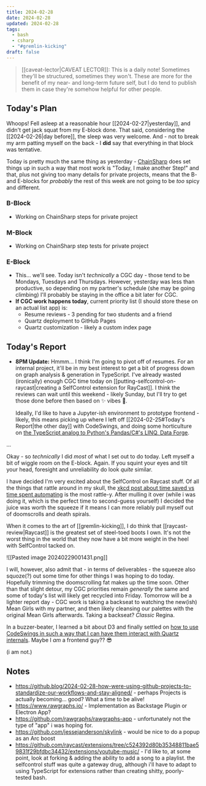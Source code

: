 ```yaml
---
title: 2024-02-28
date: 2024-02-28
updated: 2024-02-28
tags:
  - bash
  - csharp
  - "#gremlin-kicking"
draft: false
---
```


> [[caveat-lector|CAVEAT LECTOR]]: This is a daily note! Sometimes they'll be structured, sometimes they won't. These are more for the benefit of my near- and long-term future self, but I do tend to publish them in case they're somehow helpful for other people.

## Today's Plan

Whoops! Fell asleep at a reasonable hour [[2024-02-27|yesterday]], and didn't get jack squat from my E-block done. That said, considering the [[2024-02-26|day before]], the sleep was very welcome. And - not to break my arm patting myself on the back - I **did** say that everything in that block was tentative.

Today is pretty much the same thing as yesterday - [ChainSharp](https://www.nuget.org/packages/Theauxm.ChainSharp#readme-body-tab) does set things up in such a way that most work is "Today, I make another Step!" and that, plus not giving too many details for private projects, means that the B- and E-blocks for *probably* the rest of this week are not going to be *too* spicy and different.

### B-Block

-  Working on ChainSharp steps for private project

### M-Block

- Working on ChainSharp step tests for private project

### E-Block

- This... we'll see. Today isn't *technically* a CGC day - those tend to be Mondays, Tuesdays and Thursdays. However, yesterday was less than productive, so depending on my partner's schedule (she may be going climbing) I'll probably be staying in the office a bit later for CGC.
- **If CGC work happens today**, current priority list (I should store these on an actual list app) is:
	- Resume reviews - 3 pending for two students and a friend
	- Quartz deployment to GitHub Pages
	- Quartz customization - likely a custom index page

## Today's Report

- **8PM Update:** Hmmm... I think I'm going to pivot off of resumes. For an internal project, it'll be in my best interest to get a bit of progress down on graph analysis & generation in TypeScript. I've already wasted (ironically) enough CGC time today on [[putting-selfcontrol-on-raycast|creating a SelfControl extension for RayCast]]. I think the reviews can wait until this weekend - likely Sunday, but I'll try to get those done before then based on ✨ vibes 🌈.
  
  Ideally, I'd like to have a Jupyter-ish environment to prototype frontend - likely, this means picking up where I left off [[2024-02-25#Today's Report|the other day]] with CodeSwings, and doing some horticulture on [the TypeScript analog to Python's Pandas/C#'s LINQ, Data Forge](https://github.com/data-forge/data-forge-ts).

...

Okay - so *technically* I did *most* of what I set out to do today. Left myself a bit of wiggle room on the E-block. Again. If you squint your eyes and tilt your head, foresight and unreliability do look *quite* similar.

I have decided I'm very excited about the SelfControl on Raycast stuff. Of all the things that rattle around in my skull, the [xkcd post about time saved vs time spent automating](https://xkcd.com/1205/) is the most rattle-y. After mulling it over (while i was doing it, which is the perfect time to second-guess yourself) I decided the juice was worth the squeeze if it means I can more reliably pull myself out of doomscrolls and death spirals.

When it comes to the art of [[gremlin-kicking]], I do think that [[raycast-review|Raycast]] is the greatest set of steel-toed boots I own. It's not the worst thing in the world that they now have a bit more weight in the heel with SelfControl tacked on.

![[Pasted image 20240229001431.png]]

I will, however, also admit that - in terms of deliverables - the squeeze also squoze(?) out some time for other things I was hoping to do today. Hopefully trimming the doomscrolling fat makes up the time soon. Other than that slight detour, my CGC priorities remain *generally* the same and some of today's list will likely get recycled into Friday. Tomorrow will be a lighter report day - CGC work is taking a backseat to watching the new(ish) Mean Girls with my partner, and then likely cleansing our palettes with the original Mean Girls afterwards. Taking a backseat? *Classic* Regina.

In a buzzer-beater, I learned a bit about D3 and finally settled on [how to use CodeSwings in such a way that I can have them interact with Quartz internals](https://github.com/Spelkington/spelkington.github.io/blob/442527d710b6038ffed9acd24f6ad1877ada9b83/swings/2024-02-28%20(11-25-55%20PM)/App.tsx#L1-L10). Maybe I *am* a frontend guy?? 😎

(i am not.)

## Notes

- https://github.blog/2024-02-28-how-were-using-github-projects-to-standardize-our-workflows-and-stay-aligned/ - perhaps Projects is actually becoming... good? What a time to be alive!
- https://www.rawgraphs.io/ - Implementation as Backstage Plugin or Electron App?
- https://github.com/rawgraphs/rawgraphs-app - unfortunately not the type of "app" i was hoping for.
- https://github.com/jessejanderson/skylink - would be nice to do a popup as an Arc boost
- https://github.com/raycast/extensions/tree/c524392d80b35348811bae59831f29bfdbc34432/extensions/youtube-music/ - I'd like to, at some point, look at forking & adding the ability to add a song to a playlist. the selfcontrol stuff was quite a gateway drug, although i'll have to adapt to using TypeScript for extensions rather than creating shitty, poorly-tested bash.